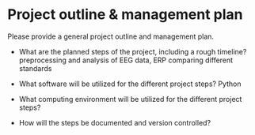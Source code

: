 # Project outline & management plan

Please provide a general project outline and management plan.

* What are the planned steps of the project, including a rough timeline?
preprocessing and analysis of EEG data, ERP
comparing different standards

* What software will be utilized for the different project steps?
Python

* What computing environment will be utilized for the different project steps?

* How will the steps be documented and version controlled?
